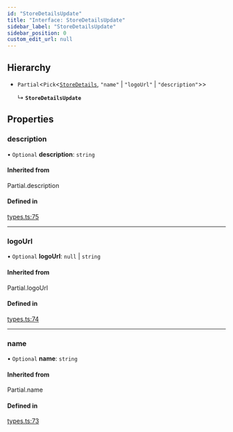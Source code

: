```yaml
---
id: "StoreDetailsUpdate"
title: "Interface: StoreDetailsUpdate"
sidebar_label: "StoreDetailsUpdate"
sidebar_position: 0
custom_edit_url: null
---
```


## Hierarchy

- `Partial`<`Pick`<[`StoreDetails`](../#storedetails), ``"name"`` \| ``"logoUrl"`` \| ``"description"``\>\>

  ↳ **`StoreDetailsUpdate`**

## Properties

### description

• `Optional` **description**: `string`

#### Inherited from

Partial.description

#### Defined in

[types.ts:75](https://github.com/Project-Krypto/ReactPayVault/blob/ca186c4/src/lib/types.ts#L75)

___

### logoUrl

• `Optional` **logoUrl**: ``null`` \| `string`

#### Inherited from

Partial.logoUrl

#### Defined in

[types.ts:74](https://github.com/Project-Krypto/ReactPayVault/blob/ca186c4/src/lib/types.ts#L74)

___

### name

• `Optional` **name**: `string`

#### Inherited from

Partial.name

#### Defined in

[types.ts:73](https://github.com/Project-Krypto/ReactPayVault/blob/ca186c4/src/lib/types.ts#L73)
